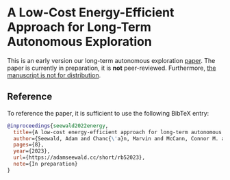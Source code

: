 
# A Low-Cost Energy-Efficient Approach for Long-Term Autonomous Exploration 

This is an early version our long-term autonomous exploration [paper](rb5-paper.pdf). The paper is currently in preparation, it is **not** peer-reviewed. Furthermore, <ins>the manuscript is not for distribution</ins>. 


## Reference

To reference the paper, it is sufficient to use the following BibTeX entry:
```bibtex
@inproceedings{seewald2022energy,
  title={A low-cost energy-efficient approach for long-term autonomous exploration},
  author={Seewald, Adam and Chanc{\'a}n, Marvin and McCann, Connor M. and Noh, Seonghoon and Fallahi, Omeed and Castillo, Hector and Abraham, Ian and and Dollar, Aaron M.}
  pages={8},
  year={2023},
  url={https://adamseewald.cc/short/rb52023},
  note={In preparation}
}
```
